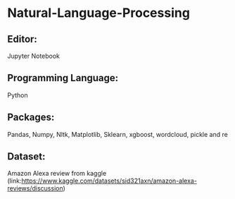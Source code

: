 # Natural-Language-Processing
## Editor: 
Jupyter Notebook
## Programming Language: 
Python
## Packages: 
Pandas, Numpy, Nltk, Matplotlib, Sklearn, xgboost, wordcloud, pickle and re
## Dataset: 
Amazon Alexa review from kaggle (link:https://www.kaggle.com/datasets/sid321axn/amazon-alexa-reviews/discussion)
